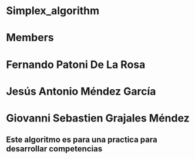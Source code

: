 # Simplex_algorithm
# Members
# Fernando Patoni De La Rosa 
# Jesús Antonio Méndez García
# Giovanni Sebastien Grajales Méndez
## Este algoritmo es para una practica para desarrollar competencias 

